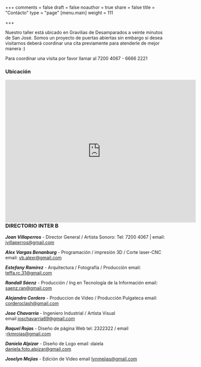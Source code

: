 +++
comments = false
draft = false
noauthor = true
share = false
title = "Contácto"
type = "page"
[menu.main]
weight = 111

+++


Nuestro taller está ubicado en Gravilias de Desamparados a veinte minutos de San José.
Somos un proyecto de puertas abiertas sin embargo si desea visitarnos deberá coordinar una cita previamente para atenderle de mejor manera :)

Para coordinar una visita por favor llamar al 7200 4067 - 6666 2221  


### Ubicación

 <iframe align="left" src="https://www.google.com/maps/embed?pb=!1m18!1m12!1m3!1d3930.4701425339945!2d-84.05784938561892!3d9.894744392923334!2m3!1f0!2f0!3f0!3m2!1i1024!2i768!4f13.1!3m3!1m2!1s0x8fa0e3ab30519db5%3A0xff97b33d081cfb07!2sLa+Jaur%C3%ADa+(Juguetes+Sonoros)!5e0!3m2!1ses-419!2scr!4v1519059660159" width="600" height="450" frameborder="0" style="border:0" allowfullscreen></iframe>

### DIRECTORIO INTER B

***Joan Villaperros*** - Director General / Artista Sonoro:
Tel: 7200 4067 | email: jvillaperros@gmail.com

***Alex Vargas Benanburg*** - Programación / impresión 3D / Corte laser-CNC
email: vb.alexr@gmail.com

***Estefany Ramírez*** - Arquitectura / Fotografía / Producción
email: teffa.rc.31@gmail.com

***Randall Sáenz*** - Producción / Ing en Tecnología de la Información
email: saenz.ran@gmail.com

***Alejandro Cordero*** - Produccion de Video / Producción Pulgateca
email: corderoclash@gmail.com  

***Jose Chavarría*** - Ingeniero Industrial / Artista Visual  
email joschavarria69@gmail.com

***Raquel Rojas*** - Diseño de página Web
tel: 2322322 / email :rkmrojas@gmail.com

***Daniela Alpizar*** - Diseño de Logo
email :daiela daniela.foto.alpizar@gmail.com

***Joselyn Mejias*** - Edición de Video
email lynmejias@gmail.com
